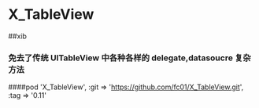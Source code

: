 # X_TableView

##xib

###   免去了传统 UITableView 中各种各样的 delegate,datasoucre 复杂方法

####pod 'X_TableView', :git => 'https://github.com/fc01/X_TableView.git', :tag => '0.11'